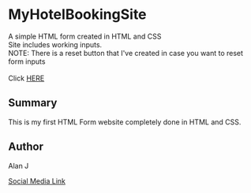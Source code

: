 # MyHotelBookingSite
<div> A simple HTML form created in HTML and CSS </div>
Site includes working inputs.  
<div>NOTE: There is a reset button that I've created in case you want to reset form inputs</div>
<br>
Click <a href="https://ajproanimator.github.io/MyHotelBookingSite">HERE </a>

<h2>Summary</h2>
<p>This is my first HTML Form website completely done in HTML and CSS.</p>

<h2>Author</h2>
<p>Alan J</p>

<a href="www.linkedin.com/in/
alan-joseph-bsn-rn-42411116">Social Media Link </a></div>
